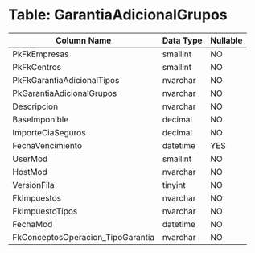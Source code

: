 # Table: GarantiaAdicionalGrupos

| Column Name | Data Type | Nullable |
|-------------|-----------|----------|
| PkFkEmpresas | smallint | NO |
| PkFkCentros | smallint | NO |
| PkFkGarantiaAdicionalTipos | nvarchar | NO |
| PkGarantiaAdicionalGrupos | nvarchar | NO |
| Descripcion | nvarchar | NO |
| BaseImponible | decimal | NO |
| ImporteCiaSeguros | decimal | NO |
| FechaVencimiento | datetime | YES |
| UserMod | smallint | NO |
| HostMod | nvarchar | NO |
| VersionFila | tinyint | NO |
| FkImpuestos | nvarchar | NO |
| FkImpuestoTipos | nvarchar | NO |
| FechaMod | datetime | NO |
| FkConceptosOperacion_TipoGarantia | nvarchar | NO |
